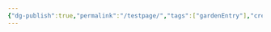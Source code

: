 ```yaml
---
{"dg-publish":true,"permalink":"/testpage/","tags":["gardenEntry"],"created":"2024-05-15T19:15:51.871+08:00"}
---
```


